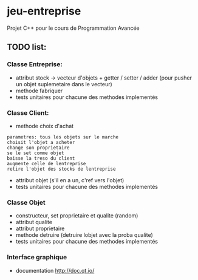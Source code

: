 # jeu-entreprise
Projet C++ pour le cours de Programmation Avancée

## TODO list:

### Classe Entreprise:
- attribut stock -> vecteur d'objets + getter / setter / adder (pour pusher un objet suplemetaire dans le vecteur)
- methode fabriquer
- tests unitaires pour chacune des methodes implementés


### Classe Client:
- methode choix d'achat
```
parametres: tous les objets sur le marche
choisit l'objet a acheter
change son proprietaire
se le set comme objet
baisse la treso du client
augmente celle de lentreprise
retire l'objet des stocks de lentreprise
```

- attribut objet (s'il en a un, c'ref vers l'objet)
- tests unitaires pour chacune des methodes implementés

### Classe Objet
- constructeur, set proprietaire et qualite (random)
- attribut qualite
- attribut proprietaire
- methode detruire (detruire lobjet avec la proba qualite)
- tests unitaires pour chacune des methodes implementés

### Interface graphique
- documentation http://doc.qt.io/




